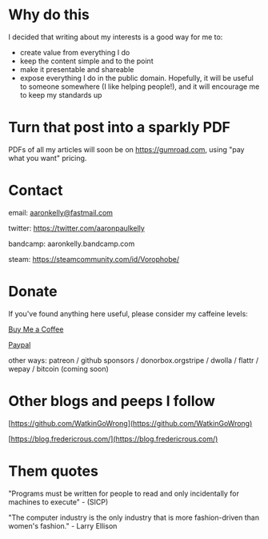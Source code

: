 # Why do this

I decided that writing about my interests is a good way for me to:

- create value from everything I do
- keep the content simple and to the point 
- make it presentable and shareable
- expose everything I do in the public domain. Hopefully, it will be useful to someone somewhere (I like helping people!), and it will encourage me to keep my standards up

# Turn that post into a sparkly PDF

PDFs of all my articles will soon be on https://gumroad.com, using "pay what you
want" pricing.

# Contact

email: aaronkelly@fastmail.com

twitter: https://twitter.com/aaronpaulkelly

bandcamp: aaronkelly.bandcamp.com

steam: https://steamcommunity.com/id/Vorophobe/

# Donate

If you've found anything here useful, please consider my caffeine levels:

[Buy Me a Coffee](https://www.buymeacoffee.com/aaronkelly)

[Paypal](https://www.paypal.com/cgi-bin/webscr?cmd=_donations&business=DTJST2MAMPYQ8&currency_code=EUR&source=url)

other ways: patreon / github sponsors / donorbox.orgstripe / dwolla / flattr / wepay / bitcoin (coming soon)

# Other blogs and peeps I follow

[https://github.com/WatkinGoWrong](https://github.com/WatkinGoWrong)

[https://blog.fredericrous.com/](https://blog.fredericrous.com/)

# Them quotes

"Programs must be written for people to read and only incidentally for machines
to execute" - (SICP)

"The computer industry is the only industry that is more fashion-driven than women's fashion." - Larry Ellison
